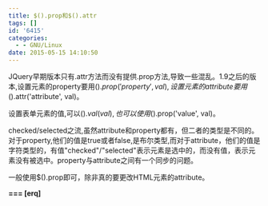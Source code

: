```yaml
---
title: $().prop和$().attr
tags: []
id: '6415'
categories:
  - - GNU/Linux
date: 2015-05-15 14:10:50
---
```



<!-- more -->
JQuery早期版本只有.attr方法而没有提供.prop方法,导致一些混乱。1.9之后的版本,设置元素的property要用$().prop('property', val),设置元素的attribute要用$().attr('attribute', val)。

设置表单元素的值,可以$().val(val),也可以使用$().prop('value', val)。

checked/selected之流,虽然attribute和property都有，但二者的类型是不同的。对于property,他们的值是true或者false,是布尔类型,而对于attribute，他们的值是字符类型的，有值"checked"/"selected"表示元素是选中的，而没有值，表示元素没有被选中。property与attribute之间有一个同步的问题。

一般使用$().prop即可，除非真的要更改HTML元素的attribute。

**\===
\[erq\]**